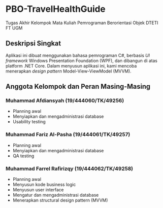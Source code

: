 # PBO-TravelHealthGuide
Tugas Akhir Kelompok Mata Kuliah Pemrograman Berorientasi Objek DTETI FT UGM

## Deskripsi Singkat
Aplikasi ini dibuat menggunakan bahasa pemrograman C#, berbasis *UI framework* Windows Presentation Foundation (WPF), dan dibangun di atas platform .NET Core. Dalam menyusun aplikasi ini, kami mencoba menerapkan *design pattern* Model-View-ViewModel (MVVM).

## Anggota Kelompok dan Peran Masing-Masing

### Muhammad Afdiansyah (19/444060/TK/49256)
- Planning awal
- Menyiapkan dan mengadministrasi database
- Usability testing

### Muhammad Fariz Al-Pasha (19/444061/TK/49257)
- Planning awal
- Menyiapkan dan mengadministrasi database
- QA testing

### Muhammad Farrel Rafirizqy (19/444062/TK/49258)
- Planning awal
- Menyusun kode business logic
- Menyusun user interface
- Mengatur dan mengadministrasi database
- Menerapkan structural design pattern (MVVM)
